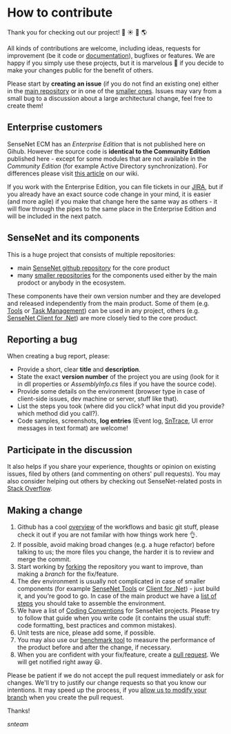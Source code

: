 # How to contribute
Thank you for checking out our project! :star2: :sunny: :deciduous_tree: :earth_americas:

All kinds of contributions are welcome, including ideas, requests for improvement (be it code or [documentation](http://wiki.sensenet.com)), bugfixes or features. We are happy if you simply use these projects, but it is marvelous :sparkling_heart: if you decide to make your changes public for the benefit of others.

Please start by **creating an issue** (if you do not find an existing one) either in the [main repository](https://github.com/SenseNet/sensenet) or in one of the [smaller ones](https://github.com/SenseNet). Issues may vary from a small bug to a discussion about a large architectural change, feel free to create them! 

## Enterprise customers
SenseNet ECM has an *Enterprise Edition* that is not published here on Gihub. However the source code is **identical to the Community Edition** published here - except for some modules that are not available in the *Community Edition* (for example Active Directory synchronization). For differences please visit [this article](http://wiki.sensenet.com/Differences_between_Community_and_Enterprise_editions) on our wiki.

If you work with the Enterprise Edition, you can file tickets in our [JIRA](http://support.sensenet.com), but if you already have an exact source code change in your mind, it is easier (and more agile) if you make that change here the same way as others - it will flow through the pipes to the same place in the Enterprise Edition and will be included in the next patch.

## SenseNet and its components
This is a huge project that consists of multiple repositories:
- main [SenseNet github repository](https://github.com/SenseNet/sensenet) for the core product
- many [smaller repositories](https://github.com/SenseNet) for the components used either by the main prodoct or anybody in the ecosystem.

These components have their own version number and they are developed and released independently from the main product. Some of them (e.g. [Tools](https://github.com/SenseNet/sn-tools) or [Task Management](https://github.com/SenseNet/sn-taskmanagement)) can be used in any project, others (e.g. [SenseNet Client for .Net](https://github.com/SenseNet/sn-client-dotnet)) are more closely tied to the core product.

## Reporting a bug
When creating a bug report, please:

- Provide a short, clear **title** and **description**.
- State the exact **version number** of the project you are using (look for it in dll properties or *AssemblyInfo.cs* files if you have the source code).
- Provide some details on the environment (browser type in case of client-side issues, dev machine or server, stuff like that).
- List the steps you took (where did you click? what input did you provide? which method did you call?).
- Code samples, screenshots, **log entries** (Event log, [SnTrace](https://github.com/SenseNet/sn-tools/tree/master/src/SenseNet.Tools/Diagnostics), UI error messages in text format) are welcome!

## Participate in the discussion
It also helps if you share your experience, thoughts or opinion on existing issues, filed by others (and commenting on others' pull requests). You may also consider helping out others by checking out SenseNet-related posts in [Stack Overflow](http://stackoverflow.com/questions/tagged/sensenet).

## Making a change

1. Github has a cool [overview](https://guides.github.com) of the workflows and basic git stuff, please check it out if you are not familar with how things work here :ok_hand:.
2. If possible, avoid making broad changes (e.g. a huge refactor) before talking to us; the more files you change, the harder it is to review and merge the commit.
3. Start working by [forking](https://help.github.com/articles/working-with-forks) the repository you want to improve, than making a *branch* for the fix/feature.
4. The dev environment is usually not complicated in case of smaller components (for example [SenseNet Tools](https://github.com/SenseNet/sn-tools) or [Client for .Net](https://github.com/SenseNet/sn-client-dotnet)) - just build it, and you're good to go. In case of the main product we have a [list of steps](http://wiki.sensenet.com/How_to_install_Sense/Net_from_source_package_(IIS_7.5_and_IIS_7.0)) you should take to assemble the environment.
5. We have a list of [Coding Conventions](http://wiki.sensenet.com/Coding_Conventions) for SenseNet projects. Please try to follow that guide when you write code (it contains the usual stuff: code formatting, best practices and common mistakes).
6. Unit tests are nice, please add some, if possible.
7. You may also use our [benchmark tool](https://github.com/SenseNet/sn-benchmark) to measure the performance of the product before and after the change, if necessary.
7. When you are confident with your fix/feature, create a [pull request](https://help.github.com/articles/creating-a-pull-request-from-a-fork). We will get notified right away :smiley:.

Please be patient if we do not accept the pull request immediately or ask for changes. We'll try to justify our change requests so that you know our intentions. It may speed up the process, if you [allow us to modify your branch](https://help.github.com/articles/allowing-changes-to-a-pull-request-branch-created-from-a-fork) when you create the pull request.

Thanks!

*snteam*